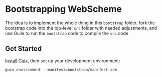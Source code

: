 # Bootstrapping WebScheme

The idea is to implement the whole thing in this `bootstrap` folder,
fork the bootstrap code into the top-level `src` folder with needed adjustments,
and use Guile to run the `bootstrap` code to compile the `src` code.

## Get Started

[Install Guix],
then set up your development environment:

```
guix environment --manifest=bootstrap/manifest.scm
```

[Install Guix]: https://guix.gnu.org/manual/en/html_node/Installation.html
